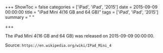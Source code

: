 +++
ShowToc = false
categories = ['iPad', 'iPad', '2015']
date = 2015-09-09 00:00:00
title = "iPad Mini 4(16 GB and 64 GB)"
tags = ['iPad', 'iPad', '2015']
summary = " "

+++

The iPad Mini 4(16 GB and 64 GB) was released on 2015-09-09 00:00:00.

Source: `https://en.wikipedia.org/wiki/IPad_Mini_4`


